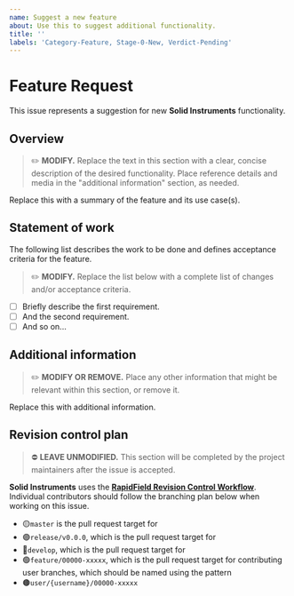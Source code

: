 ```yaml
---
name: Suggest a new feature
about: Use this to suggest additional functionality.
title: ''
labels: 'Category-Feature, Stage-0-New, Verdict-Pending'
---
```


# Feature Request

This issue represents a suggestion for new **Solid Instruments** functionality.

## Overview

> :pencil2: **MODIFY.** Replace the text in this section with a clear, concise description of the desired functionality. Place reference details and media in the "additional information" section, as needed.

Replace this with a summary of the feature and its use case(s).

## Statement of work

The following list describes the work to be done and defines acceptance criteria for the feature.

> :pencil2: **MODIFY.** Replace the list below with a complete list of changes and/or acceptance criteria.

- [ ] Briefly describe the first requirement.
- [ ] And the second requirement.
- [ ] And so on...

## Additional information

> :pencil2: **MODIFY OR REMOVE.** Place any other information that might be relevant within this section, or remove it.

Replace this with additional information.

## Revision control plan

> :no_entry: **LEAVE UNMODIFIED.** This section will be completed by the project maintainers after the issue is accepted.

**Solid Instruments** uses the [**RapidField Revision Control Workflow**](https://github.com/RapidField/solid-instruments/blob/master/CONTRIBUTING.md#revision-control-strategy). Individual contributors should follow the branching plan below when working on this issue.

- :yellow_circle:`master` is the pull request target for
- :purple_circle:`release/v0.0.0`, which is the pull request target for
- :large_blue_circle:`develop`, which is the pull request target for
- :green_circle:`feature/00000-xxxxx`, which is the pull request target for contributing user branches, which should be named using the pattern
- :brown_circle:`user/{username}/00000-xxxxx`